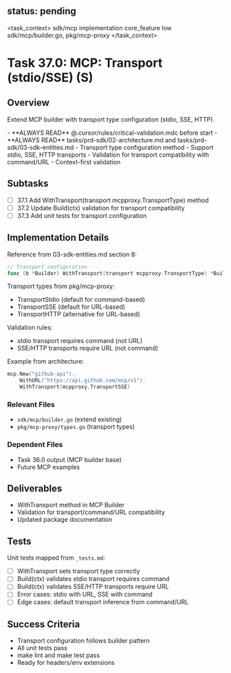 ## status: pending

<task_context>
<domain>sdk/mcp</domain>
<type>implementation</type>
<scope>core_feature</scope>
<complexity>low</complexity>
<dependencies>sdk/mcp/builder.go, pkg/mcp-proxy</dependencies>
</task_context>

# Task 37.0: MCP: Transport (stdio/SSE) (S)

## Overview

Extend MCP builder with transport type configuration (stdio, SSE, HTTP).

<critical>
- **ALWAYS READ** @.cursor/rules/critical-validation.mdc before start
- **ALWAYS READ** tasks/prd-sdk/02-architecture.md and tasks/prd-sdk/03-sdk-entities.md
</critical>

<requirements>
- Transport type configuration method
- Support stdio, SSE, HTTP transports
- Validation for transport compatibility with command/URL
- Context-first validation
</requirements>

## Subtasks

- [ ] 37.1 Add WithTransport(transport mcpproxy.TransportType) method
- [ ] 37.2 Update Build(ctx) validation for transport compatibility
- [ ] 37.3 Add unit tests for transport configuration

## Implementation Details

Reference from 03-sdk-entities.md section 8:

```go
// Transport configuration
func (b *Builder) WithTransport(transport mcpproxy.TransportType) *Builder
```

Transport types from pkg/mcp-proxy:
- TransportStdio (default for command-based)
- TransportSSE (default for URL-based)
- TransportHTTP (alternative for URL-based)

Validation rules:
- stdio transport requires command (not URL)
- SSE/HTTP transports require URL (not command)

Example from architecture:
```go
mcp.New("github-api").
    WithURL("https://api.github.com/mcp/v1").
    WithTransport(mcpproxy.TransportSSE)
```

### Relevant Files

- `sdk/mcp/builder.go` (extend existing)
- `pkg/mcp-proxy/types.go` (transport types)

### Dependent Files

- Task 36.0 output (MCP builder base)
- Future MCP examples

## Deliverables

- WithTransport method in MCP Builder
- Validation for transport/command/URL compatibility
- Updated package documentation

## Tests

Unit tests mapped from `_tests.md`:

- [ ] WithTransport sets transport type correctly
- [ ] Build(ctx) validates stdio transport requires command
- [ ] Build(ctx) validates SSE/HTTP transports require URL
- [ ] Error cases: stdio with URL, SSE with command
- [ ] Edge cases: default transport inference from command/URL

## Success Criteria

- Transport configuration follows builder pattern
- All unit tests pass
- make lint and make test pass
- Ready for headers/env extensions
